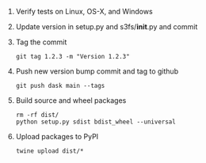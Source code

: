 1.  Verify tests on Linux, OS-X, and Windows

2.  Update version in setup.py and s3fs/__init__.py and commit

3.  Tag the commit

        git tag 1.2.3 -m "Version 1.2.3"

4.  Push new version bump commit and tag to github

        git push dask main --tags

5.  Build source and wheel packages

        rm -rf dist/
        python setup.py sdist bdist_wheel --universal

6.  Upload packages to PyPI

        twine upload dist/*
